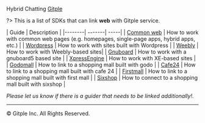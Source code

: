 Hybrid Chatting [Gitple](https://gitple.io/en)

?> This is a list of SDKs that can link **web** with Gitple service.

| Guide  | Description |
|--------| -------| -----|
| [Common web](en/web-sdk) | How to work with common web pages (e.g. homepages, single-page apps, hybrid apps, etc.) |
| [Wordpress](en/wordpress-sdk) | How to work with sites built with Wordpress |
| [Weebly](en/weebly-sdk) | How to work with Weebly-based sites|
| [Gnuboard](en/gnuboard5-sdk.md) | How to work with a gnuboard5 based site |
| [XpressEngine](en/xe1-sdk.md) | How to work with XE-based sites |
| [Godomall](en/godo-sdk) | How to link to a shopping mall built with godo |
| [Cafe24](en/cafe24-sdk) | How to link to a shopping mall built with cafe 24 |
| [Firstmall](en/firstmall-sdk) | How to link to a shopping mall built with first mall |
| [Sixshop](en/sixshop-sdk) | How to connect to a shopping mall built with sixshop |

_Please let us know if there is a guider that needs to be linked additionally!._

---

© Gitple Inc. All Rights Reserved.
